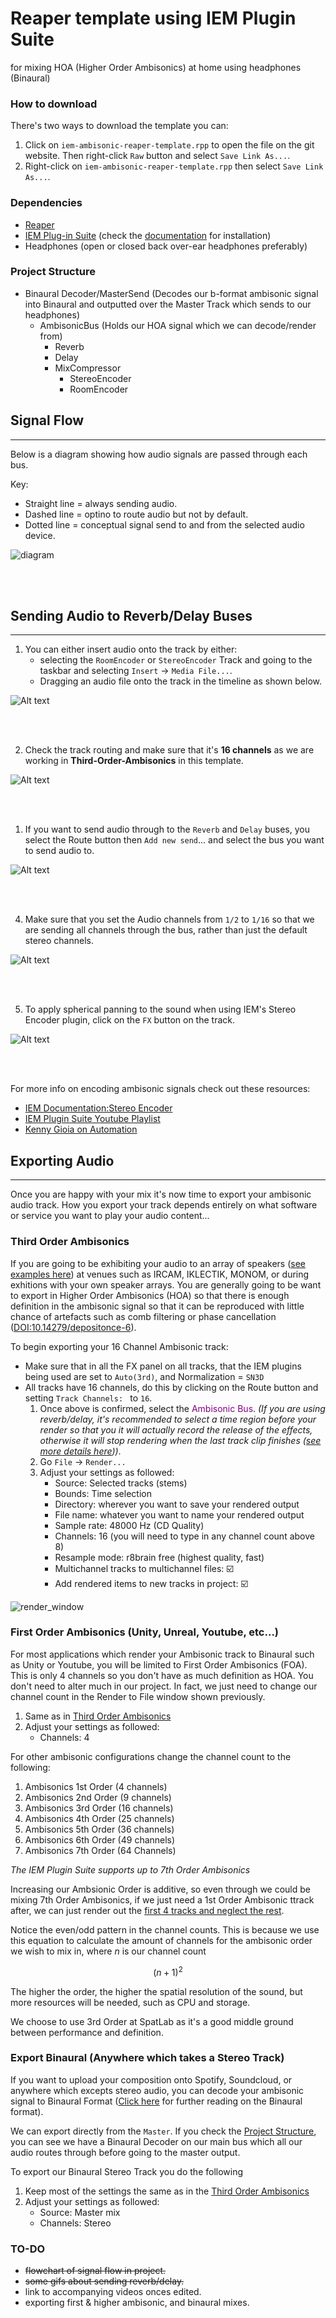# Reaper template using IEM Plugin Suite
 for mixing HOA (Higher Order Ambisonics) at home using headphones (Binaural)

 ### How to download
There's two ways to download the template you can:
 1. Click on `iem-ambisonic-reaper-template.rpp` to open the file on the git website. Then right-click `Raw` button and select `Save Link As...`.
 2. Right-click on `iem-ambisonic-reaper-template.rpp` then select `Save Link As...`.
 
 ### Dependencies
 
 + [Reaper](https://www.reaper.fm/download.php)
 + [IEM Plug-in Suite](https://plugins.iem.at/) (check the [documentation](https://plugins.iem.at/docs/installation/) for installation)
 + Headphones (open or closed back over-ear headphones preferably)

### Project Structure

+ Binaural Decoder/MasterSend (Decodes our b-format ambisonic signal into Binaural and outputted over the Master Track which sends to our headphones)
  + AmbisonicBus (Holds our HOA signal which we can decode/render from)
    + Reverb 
    + Delay
    + MixCompressor
      + StereoEncoder
      + RoomEncoder

## Signal Flow
----
Below is a diagram showing how audio signals are passed through each bus.

Key:
+ Straight line = always sending audio.
+ Dashed line = optino to route audio but not by default.
+ Dotted line = conceptual signal send to and from the selected audio device.

![diagram](readme_resources/signal-flow.drawio.svg)

<br/><br/>

## Sending Audio to Reverb/Delay Buses
----

1. You can either insert audio onto the track by either: 
   + selecting the `RoomEncoder` or `StereoEncoder` Track and going to the taskbar and selecting `Insert` -> `Media File...`.
   + Dragging an audio file onto the track in the timeline as shown below.

![Alt text](readme_resources/placing_clip.gif)

<br/><br/>

2. Check the track routing and make sure that it's **16 channels** as we are working in **Third-Order-Ambisonics** in this template.

![Alt text](readme_resources/check_channels.gif)

<br/><br/>

1. If you want to send audio through to the `Reverb` and `Delay` buses, you select the Route button then `Add new send`... and select the bus you want to send audio to.

![Alt text](readme_resources/send_to_bus.gif)

<br/><br/>

4. Make sure that you set the Audio channels from `1/2` to `1/16` so that we are sending all channels through the bus, rather than just the default stereo channels.

![Alt text](readme_resources/check_mutlichannel.gif)

<br/><br/>

5. To apply spherical panning to the sound when using IEM's Stereo Encoder plugin, click on the `FX` button on the track.

![Alt text](readme_resources/stereo-encoder.gif)

<br/><br/>

For more info on encoding ambisonic signals check out these resources:
+ [IEM Documentation:Stereo Encoder](https://plugins.iem.at/docs/plugindescriptions/#stereoencoder)
+ [IEM Plugin Suite Youtube Playlist](https://www.youtube.com/watch?v=wTNe4P6sYTg&list=PLLnvq7Y-dSoaEERYb3eIjdj2rJt1tYKL8)
+ [Kenny Gioia on Automation](https://www.youtube.com/watch?v=ckjl-rpzDPA)

## Exporting Audio
----

Once you are happy with your mix it's now time to export your ambisonic audio track.
How you export your track depends entirely on what software or service you want to play your audio content...

### Third Order Ambisonics
If you are going to be exhibiting your audio to an array of speakers ([see examples here](https://en.wikipedia.org/wiki/Ambisonic_reproduction_systems)) at venues such as IRCAM, IKLECTIK, MONOM, or during exhitions with your own speaker arrays. You are generally going to be want to export in Higher Order Ambisonics (HOA) so that there is enough definition in the ambisonic signal so that it can be reproduced with little chance of artefacts such as comb filtering or phase cancellation ([DOI:10.14279/depositonce-6]()).

To begin exporting your 16 Channel Ambisonic track:
+ Make sure that in all the FX panel on all tracks, that the IEM plugins being used are set to `Auto(3rd)`, and Normalization = `SN3D`
+ All tracks have 16 channels, do this by clicking on the Route button and setting `Track Channels: ` to `16`.
  1. Once above is confirmed, select the <span style="color:purple">Ambisonic Bus</span>. _(If you are using reverb/delay, it's recommended to select a time region before your render so that you it will actually record the release of the effects, otherwise it will stop rendering when the last track clip finishes ([see more details here](https://dlz.reaper.fm/userguide/ReaperUserGuide676d.pdf#%5B%7B%22num%22%3A55147%2C%22gen%22%3A0%7D%2C%7B%22name%22%3A%22XYZ%22%7D%2C108.6%2C721.1%2C0%5D)))_. 
  2. Go `File` -> `Render...`
  3. Adjust your settings as followed:
     + Source: Selected tracks (stems)
     + Bounds: Time selection
     + Directory: wherever you want to save your rendered output
     + File name: whatever you want to name your rendered output
     + Sample rate: 48000 Hz (CD Quality)
     + Channels: 16 (you will need to type in any channel count above 8)
     + Resample mode: r8brain free (highest quality, fast)
     + Multichannel tracks to multichannel files: :ballot_box_with_check:
     + Add rendered items to new tracks in project: :ballot_box_with_check:


![render_window](readme_resources/render_window.png)

### First Order Ambisonics (Unity, Unreal, Youtube, etc...)
For most applications which render your Ambisonic track to Binaural such as Unity or Youtube, you will be limited to First Order Ambisonics (FOA). This is only 4 channels so you don't have as much definition as HOA.
You don't need to alter much in our project. In fact, we just need to change our channel count in the Render to File window shown previously.
  1. Same as in [Third Order Ambisonics](#third-order-ambisonics)
  2. Adjust your settings as followed:
      + Channels: 4

For other ambisonic configurations change the channel count to the following:
  1. Ambisonics 1st Order (4 channels)
  2. Ambisonics 2nd Order (9 channels)
  3. Ambisonics 3rd Order (16 channels)
  4. Ambisonics 4th Order (25 channels)
  5. Ambisonics 5th Order (36 channels)
  6. Ambisonics 6th Order (49 channels)
  7. Ambisonics 7th Order (64 Channels)

_The IEM Plugin Suite supports up to 7th Order Ambisonics_

Increasing our Ambsionic Order is additive, so even through we could be mixing 7th Order Ambisonics, if we just need a 1st Order Ambisonic ttrack after, we can just render out the [first 4 tracks and neglect the rest](http://www.blueripplesound.com/notes/3d_mixing_faq).

Notice the even/odd pattern in the channel counts. This is because we use this equation to calculate the amount of channels for the ambisonic order we wish to mix in, where _n_ is our channel count

$$ (n + 1)^2 $$

The higher the order, the higher the spatial resolution of the sound, but more resources will be needed, such as CPU and storage.

We choose to use 3rd Order at SpatLab as it's a good middle ground between performance and definition.

### Export Binaural (Anywhere which takes a Stereo Track)

If you want to upload your composition onto Spotify, Soundcloud, or anywhere which excepts stereo audio, you can decode your ambisonic signal to Binaural Format ([Click here]() for further reading on the Binaural format).

We can export directly from the `Master`. If you check the [Project Structure](#project-structure), you can see we have a Binaural Decoder on our main bus which all our audio routes through before going to the master output.

To export our Binaural Stereo Track you do the following
  1. Keep most of the settings the same as in the [Third Order Ambisonics](#third-order-ambisonics)
  2. Adjust your settings as followed:
      + Source: Master mix
      + Channels: Stereo


### TO-DO ###

+ ~~flowchart of signal flow in project.~~
+ ~~some gifs about sending reverb/delay.~~
+ link to accompanying videos onces edited.
+ exporting first & higher ambisonic, and binaural mixes.


